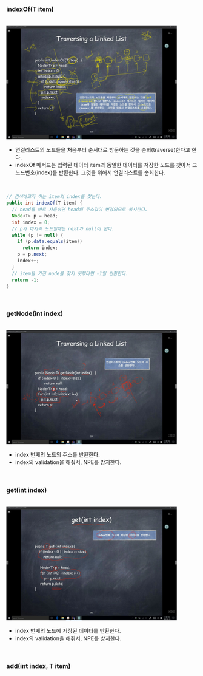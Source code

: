 ### indexOf(T item)

<br>

<img src='../image/linkedlist(indexOf).png' height="300">

<br>

- 연결리스트의 노드들을 처음부터 순서대로 방문하는 것을 순회(traverse)한다고 한다.
- indexOf 메서드는 입력된 데이터 item과 동일한 데이터를 저장한 노드를 찾아서 그 노드번호(index)를 반환한다. 그것을 위해서 연결리스트를 순회한다.

<br>

```java
// 검색하고자 하는 item의 index를 찾는다.
public int indexOf(T item) {
  // head를 바로 사용하면 head의 주소값이 변경되므로 복사한다.
  Node<T> p = head;
  int index = 0;
  // p가 마지막 노드일때는 next가 null이 된다.
  while (p != null) {
    if (p.data.equals(item))
      return index;
    p = p.next;
    index++;
  }
  // item을 가진 node를 찾지 못했다면 -1일 반환한다.
  return -1;
}
```

<br>

### getNode(int index)

<br>

<img src='../image/linkedlist(getNode).png' height="300">

<br>
 
- index 번째의 노드의 주소를 반환한다.
- index의 validation을 해줘서, NPE를 방지한다.

<br>

### get(int index)

<br>

<img src='../image/linkedlist(get).png' height="300">

<br>

- index 번째의 노드에 저장된 데이터를 반환한다.
- index의 validation을 해줘서, NPE를 방지한다.

<br>

### add(int index, T item)
